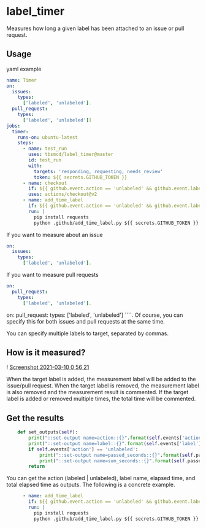 
# label_timer
Measures how long a given label has been attached to an issue or pull request.

## Usage
yaml example

````yaml
name: Timer
on:
  issues:
    types:
      ['labeled', 'unlabeled'].
  pull_request:
    types:
      ['labeled', 'unlabeled']]
jobs:
  timer:
    runs-on: ubuntu-latest
    steps:
      - name: test_run
        uses: tbsmcd/label_timer@master
        id: test_run
        with:
          targets: 'responding, requesting, needs_review'
          token: ${{ secrets.GITHUB_TOKEN }}
      - name: checkout
        if: ${{ github.event.action == 'unlabeled' && github.event.label.name == 'responding' }}
        uses: actions/checkout@v2
      - name: add_time_label
        if: ${{ github.event.action == 'unlabeled' && github.event.label.name == 'responding' }}
        run: |
          pip install requests
          python .github/add_time_label.py ${{ secrets.GITHUB_TOKEN }} ${{ github.event.issue.url }} ${{ steps.test_run.outputs.sum_seconds }}
````

If you want to measure about an issue

```yaml
on:
  issues:
    types:
      ['labeled', 'unlabeled'].
````

If you want to measure pull requests

```yaml
on:
  pull_request:
    types:
      ['labeled', 'unlabeled'].
````

on: pull_request: types: ['labeled', 'unlabeled'] ````. Of course, you can specify this for both issues and pull requests at the same time.

You can specify multiple labels to target, separated by commas.

## How is it measured?

! [Screenshot 2021-03-10 0 56 21](https://user-images.githubusercontent.com/174922/110499414-8affb700-813b-11eb-90a4-1e6629c414f4.png)

When the target label is added, the measurement label will be added to the issue/pull request. When the target label is removed, the measurement label is also removed and the measurement result is commented. If the target label is added or removed multiple times, the total time will be commented.

## Get the results

```python
    def set_outputs(self):
        print("::set-output name=action::{}".format(self.events['action']))
        print("::set-output name=label::{}".format(self.events['label']['name']))
        if self.events['action'] == 'unlabeled':
            print("::set-output name=passed_seconds::{}".format(self.passed_seconds))
            print("::set-output name=sum_seconds::{}".format(self.passed_seconds + self.before_passed_seconds))
        return
````

You can get the action (labeled | unlabeled), label name, elapsed time, and total elapsed time as outputs. The following is a concrete example.

```yaml
      - name: add_time_label
        if: ${{ github.event.action == 'unlabeled' && github.event.label.name == 'responding' }}
        run: |
          pip install requests
          python .github/add_time_label.py ${{ secrets.GITHUB_TOKEN }} ${{ github.event.issue.url }} ${{ steps.test_run.outputs.sum_seconds }}
```
